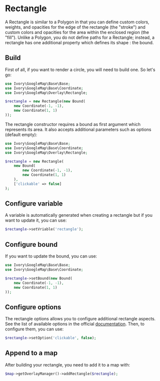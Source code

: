 # Rectangle

A Rectangle is similar to a Polygon in that you can define custom colors, weights, and opacities for the edge of the
rectangle (the "stroke") and custom colors and opacities for the area within the enclosed region (the "fill"). Unlike a
Polygon, you do not define paths for a Rectangle; instead, a rectangle has one additional property which defines its
shape : the bound.

## Build

First of all, if you want to render a circle, you will need to build one. So let's go:

``` php
use Ivory\GoogleMap\Base\Base;
use Ivory\GoogleMap\Base\Coordinate;
use Ivory\GoogleMap\Overlay\Rectangle;

$rectangle = new Rectangle(new Bound(
    new Coordinate(-1, -1), 
    new Coordinate(1, 1)
));
```

The rectangle constructor requires a bound as first argument which represents its area. It also accepts additional 
parameters such as options (default empty):

``` php
use Ivory\GoogleMap\Base\Base;
use Ivory\GoogleMap\Base\Coordinate;
use Ivory\GoogleMap\Overlay\Rectangle;

$rectangle = new Rectangle(
    new Bound(
        new Coordinate(-1, -1), 
        new Coordinate(1, 1)
    ),
    ['clickable' => false]
);
```

## Configure variable

A variable is automatically generated when creating a rectangle but if you want to update it, you can use:

``` php
$rectangle->setVriable('rectangle');
```

## Configure bound

If you want to update the bound, you can use:

``` php
use Ivory\GoogleMap\Base\Base;
use Ivory\GoogleMap\Base\Coordinate;

$rectangle->setBound(new Bound(
    new Coordinate(-1, -1), 
    new Coordinate(1, 1)
));
```

## Configure options

The rectangle options allows you to configure additional rectangle aspects. See the list of available options in the 
official [documentation](https://developers.google.com/maps/documentation/javascript/reference#RectangleOptions). Then, 
to configure them, you can use:

``` php
$rectangle->setOption('clickable', false);
```

## Append to a map

After building your rectangle, you need to add it to a map with:

``` php
$map->getOverlayManager()->addRectangle($rectangle);
```
